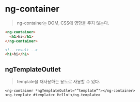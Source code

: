 # ng-container

> ng-container는 DOM, CSS에 영향을 주지 않는다.

```html
<ng-container>
  <h1>hi</h1>
</ng-container>

<!-- result -->
<h1>hi</h1>
```

## ngTemplateOutlet

> template을 재사용하는 용도로 사용할 수 있다.

```
<ng-container *ngTemplateOutlet="”template”"></ng-container>
<ng-template #template> Hello!</ng-template>
```
